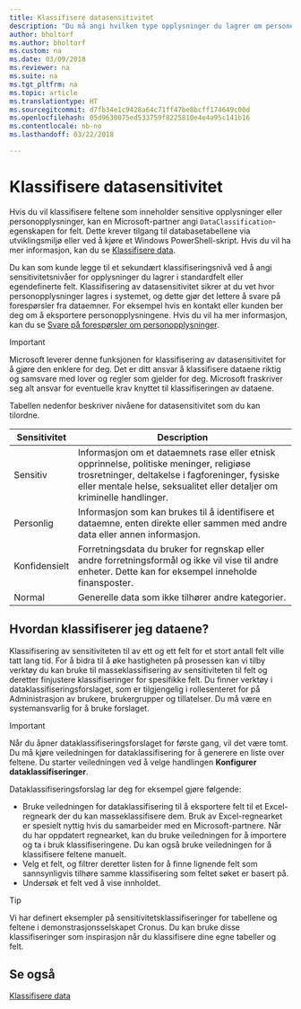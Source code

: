 ```yaml
---
title: Klassifisere datasensitivitet
description: "Du må angi hvilken type opplysninger du lagrer om personer slik at du kan svare på forespørsler fra dataemner."
author: bholtorf
ms.author: bholtorf
ms.custom: na
ms.date: 03/09/2018
ms.reviewer: na
ms.suite: na
ms.tgt_pltfrm: na
ms.topic: article
ms.translationtype: HT
ms.sourcegitcommit: d7fb34e1c9428a64c71ff47be8bcff174649c00d
ms.openlocfilehash: 05d9630075ed533759f8225810e4e4a95c141b16
ms.contentlocale: nb-no
ms.lasthandoff: 03/22/2018

---
```


# <a name="classifying-data-sensitivity"></a>Klassifisere datasensitivitet
Hvis du vil klassifisere feltene som inneholder sensitive opplysninger eller personopplysninger, kan en Microsoft-partner angi ```DataClassification```-egenskapen for felt. Dette krever tilgang til databasetabellene via utviklingsmiljø eller ved å kjøre et Windows PowerShell-skript. Hvis du vil ha mer informasjon, kan du se [Klassifisere data](https://docs.microsoft.com/en-us/dynamics-nav/classifying-data).  

Du kan som kunde legge til et sekundært klassifiseringsnivå ved å angi sensitivitetsnivåer for opplysninger du lagrer i standardfelt eller egendefinerte felt. Klassifisering av datasensitivitet sikrer at du vet hvor personopplysninger lagres i systemet, og dette gjør det lettere å svare på forespørsler fra dataemner. For eksempel hvis en kontakt eller kunden ber deg om å eksportere personopplysningene. Hvis du vil ha mer informasjon, kan du se [Svare på forespørsler om personopplysninger](admin-responding-to-requests-about-personal-data.md).

> [!Important]
> Microsoft leverer denne funksjonen for klassifisering av datasensitivitet for å gjøre den enklere for deg. Det er ditt ansvar å klassifisere dataene riktig og samsvare med lover og regler som gjelder for deg. Microsoft fraskriver seg alt ansvar for eventuelle krav knyttet til klassifiseringen av dataene.  

Tabellen nedenfor beskriver nivåene for datasensitivitet som du kan tilordne.

|Sensitivitet|Description|
|----|----|
|Sensitiv | Informasjon om et dataemnets rase eller etnisk opprinnelse, politiske meninger, religiøse trosretninger, deltakelse i fagforeninger, fysiske eller mentale helse, seksualitet eller detaljer om kriminelle handlinger. |
|Personlig | Informasjon som kan brukes til å identifisere et dataemne, enten direkte eller sammen med andre data eller annen informasjon.|
|Konfidensielt | Forretningsdata du bruker for regnskap eller andre forretningsformål og ikke vil vise til andre enheter. Dette kan for eksempel inneholde finansposter.|
|Normal | Generelle data som ikke tilhører andre kategorier.|

## <a name="how-do-i-classify-my-data"></a>Hvordan klassifiserer jeg dataene?
Klassifisering av sensitiviteten til av ett og ett felt for et stort antall felt ville tatt lang tid. For å bidra til å øke hastigheten på prosessen kan vi tilby verktøy du kan bruke til masseklassifisering av sensitiviteten til felt og deretter finjustere klassifiseringer for spesifikke felt. Du finner verktøy i dataklassifiseringsforslaget, som er tilgjengelig i rollesenteret for på Administrasjon av brukere, brukergrupper og tillatelser. Du må være en systemansvarlig for å bruke forslaget.

> [!Important]
> Når du åpner dataklassifiseringsforslaget for første gang, vil det være tomt. Du må kjøre veiledningen for dataklassifisering for å generere en liste over feltene. Du starter veiledningen ved å velge handlingen **Konfigurer dataklassifiseringer**.

Dataklassifiseringsforslag lar deg for eksempel gjøre følgende:  

* Bruke veiledningen for dataklassifisering til å eksportere felt til et Excel-regneark der du kan masseklassifisere dem. Bruk av Excel-regnearket er spesielt nyttig hvis du samarbeider med en Microsoft-partnere. Når du har oppdatert regnearket, kan du bruke veiledningen for å importere og ta i bruk klassifiseringene. Du kan også bruke veiledningen for å klassifisere feltene manuelt.  
* Velg et felt, og filtrer deretter listen for å finne lignende felt som sannsynligvis tilhøre samme klassifisering som feltet søket er basert på.  
* Undersøk et felt ved å vise innholdet.  

> [!Tip]
> Vi har definert eksempler på sensitivitetsklassifiseringer for tabellene og feltene i demonstrasjonsselskapet Cronus. Du kan bruke disse klassifiseringer som inspirasjon når du klassifisere dine egne tabeller og felt.

## <a name="see-also"></a>Se også
[Klassifisere data](https://docs.microsoft.com/en-us/dynamics-nav/classifying-data)  

